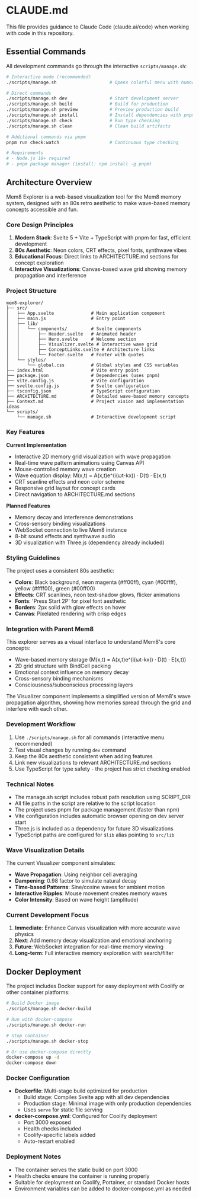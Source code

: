 # CLAUDE.md

This file provides guidance to Claude Code (claude.ai/code) when working with code in this repository.

## Essential Commands

All development commands go through the interactive `scripts/manage.sh`:

```bash
# Interactive mode (recommended)
./scripts/manage.sh                    # Opens colorful menu with humor and pizzazz

# Direct commands
./scripts/manage.sh dev                # Start development server
./scripts/manage.sh build              # Build for production
./scripts/manage.sh preview            # Preview production build
./scripts/manage.sh install            # Install dependencies with pnpm
./scripts/manage.sh check              # Run type checking
./scripts/manage.sh clean              # Clean build artifacts

# Additional commands via pnpm
pnpm run check:watch                   # Continuous type checking

# Requirements
# - Node.js 18+ required
# - pnpm package manager (install: npm install -g pnpm)
```

## Architecture Overview

Mem8 Explorer is a web-based visualization tool for the Mem8 memory system, designed with an 80s retro aesthetic to make wave-based memory concepts accessible and fun.

### Core Design Principles

1. **Modern Stack**: Svelte 5 + Vite + TypeScript with pnpm for fast, efficient development
2. **80s Aesthetic**: Neon colors, CRT effects, pixel fonts, synthwave vibes
3. **Educational Focus**: Direct links to ARCHITECTURE.md sections for concept exploration
4. **Interactive Visualizations**: Canvas-based wave grid showing memory propagation and interference

### Project Structure

```
mem8-explorer/
├── src/
│   ├── App.svelte              # Main application component
│   ├── main.js                 # Entry point
│   ├── lib/
│   │   └── components/         # Svelte components
│   │       ├── Header.svelte   # Animated header
│   │       ├── Hero.svelte     # Welcome section
│   │       ├── Visualizer.svelte # Interactive wave grid
│   │       ├── ConceptLinks.svelte # Architecture links
│   │       └── Footer.svelte   # Footer with quotes
│   └── styles/
│       └── global.css          # Global styles and CSS variables
├── index.html                  # Vite entry point
├── package.json                # Dependencies (uses pnpm)
├── vite.config.js              # Vite configuration
├── svelte.config.js            # Svelte configuration
├── tsconfig.json               # TypeScript configuration
├── ARCHITECTURE.md             # Detailed wave-based memory concepts
├── Context.md                  # Project vision and implementation ideas
└── scripts/
    └── manage.sh               # Interactive development script
```

### Key Features

**Current Implementation**
- Interactive 2D memory grid visualization with wave propagation
- Real-time wave pattern animations using Canvas API
- Mouse-controlled memory wave creation
- Wave equation display: M(x,t) = A(x,t)e^(i(ωt-kx)) · D(t) · E(x,t)
- CRT scanline effects and neon color scheme
- Responsive grid layout for concept cards
- Direct navigation to ARCHITECTURE.md sections

**Planned Features**
- Memory decay and interference demonstrations
- Cross-sensory binding visualizations
- WebSocket connection to live Mem8 instance
- 8-bit sound effects and synthwave audio
- 3D visualization with Three.js (dependency already included)

### Styling Guidelines

The project uses a consistent 80s aesthetic:
- **Colors**: Black background, neon magenta (#ff00ff), cyan (#00ffff), yellow (#ffff00), green (#00ff00)
- **Effects**: CRT scanlines, neon text-shadow glows, flicker animations
- **Fonts**: 'Press Start 2P' for pixel font aesthetic
- **Borders**: 2px solid with glow effects on hover
- **Canvas**: Pixelated rendering with crisp edges

### Integration with Parent Mem8

This explorer serves as a visual interface to understand Mem8's core concepts:
- Wave-based memory storage (M(x,t) = A(x,t)e^(i(ωt-kx)) · D(t) · E(x,t))
- 2D grid structure with BindCell packing
- Emotional context influence on memory decay
- Cross-sensory binding mechanisms
- Consciousness/subconscious processing layers

The Visualizer component implements a simplified version of Mem8's wave propagation algorithm, showing how memories spread through the grid and interfere with each other.

### Development Workflow

1. Use `./scripts/manage.sh` for all commands (interactive menu recommended)
2. Test visual changes by running `dev` command
3. Keep the 80s aesthetic consistent when adding features
4. Link new visualizations to relevant ARCHITECTURE.md sections
5. Use TypeScript for type safety - the project has strict checking enabled

### Technical Notes

- The manage.sh script includes robust path resolution using SCRIPT_DIR
- All file paths in the script are relative to the script location
- The project uses pnpm for package management (faster than npm)
- Vite configuration includes automatic browser opening on dev server start
- Three.js is included as a dependency for future 3D visualizations
- TypeScript paths are configured for `$lib` alias pointing to `src/lib`

### Wave Visualization Details

The current Visualizer component simulates:
- **Wave Propagation**: Using neighbor cell averaging
- **Dampening**: 0.98 factor to simulate natural decay
- **Time-based Patterns**: Sine/cosine waves for ambient motion
- **Interactive Ripples**: Mouse movement creates memory waves
- **Color Intensity**: Based on wave height (amplitude)

### Current Development Focus

1. **Immediate**: Enhance Canvas visualization with more accurate wave physics
2. **Next**: Add memory decay visualization and emotional anchoring
3. **Future**: WebSocket integration for real-time memory viewing
4. **Long-term**: Full interactive memory exploration with search/filter

## Docker Deployment

The project includes Docker support for easy deployment with Coolify or other container platforms:

```bash
# Build Docker image
./scripts/manage.sh docker-build

# Run with docker-compose
./scripts/manage.sh docker-run

# Stop container
./scripts/manage.sh docker-stop

# Or use docker-compose directly
docker-compose up -d
docker-compose down
```

### Docker Configuration

- **Dockerfile**: Multi-stage build optimized for production
  - Build stage: Compiles Svelte app with all dev dependencies
  - Production stage: Minimal image with only production dependencies
  - Uses `serve` for static file serving
- **docker-compose.yml**: Configured for Coolify deployment
  - Port 3000 exposed
  - Health checks included
  - Coolify-specific labels added
  - Auto-restart enabled

### Deployment Notes

- The container serves the static build on port 3000
- Health checks ensure the container is running properly
- Suitable for deployment on Coolify, Portainer, or standard Docker hosts
- Environment variables can be added to docker-compose.yml as needed